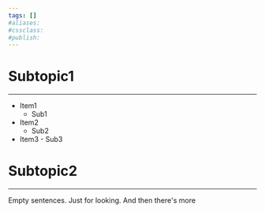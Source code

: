 ```yaml
---
tags: []
#aliases:
#cssclass:
#publish:
---
```


# Subtopic1
---
- Item1
	- Sub1
- Item2
	- Sub2
- Item3
	   - Sub3

# Subtopic2
---
   Empty sentences. Just for looking.
   And then there's more